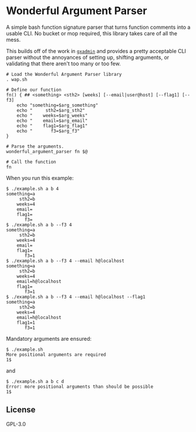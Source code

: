 # Wonderful Argument Parser

A simple bash function signature parser that turns function comments into a usable CLI. No bucket or mop required, this library takes care of all the mess.

This builds off of the work in [`gxadmin`](https://github.com/usegalaxy-eu/gxadmin) and provides a pretty acceptable CLI parser without the annoyances of setting up, shifting arguments, or validating that there aren't too many or too few.


```
# Load the Wonderful Argument Parser library
. wap.sh

# Define our function
fn() { ## <something> <sth2> [weeks] [--email|user@host] [--flag1] [--f3]
	echo "something=$arg_something"
	echo "     sth2=$arg_sth2"
	echo "    weeks=$arg_weeks"
	echo "    email=$arg_email"
	echo "    flag1=$arg_flag1"
	echo "       f3=$arg_f3"
}

# Parse the arguments.
wonderful_argument_parser fn $@

# Call the function
fn
```

When you run this example:


```
$ ./example.sh a b 4
something=a
     sth2=b
    weeks=4
    email=
    flag1=
       f3=
$ ./example.sh a b --f3 4
something=a
     sth2=b
    weeks=4
    email=
    flag1=
       f3=1
$ ./example.sh a b --f3 4 --email h@localhost
something=a
     sth2=b
    weeks=4
    email=h@localhost
    flag1=
       f3=1
$ ./example.sh a b --f3 4 --email h@localhost --flag1
something=a
     sth2=b
    weeks=4
    email=h@localhost
    flag1=1
       f3=1
```

Mandatory arguments are ensured:

```
$ ./example.sh
More positional arguments are required
1$
```

and

```
$ ./example.sh a b c d
Error: more positional arguments than should be possible
1$
```

## License

GPL-3.0
